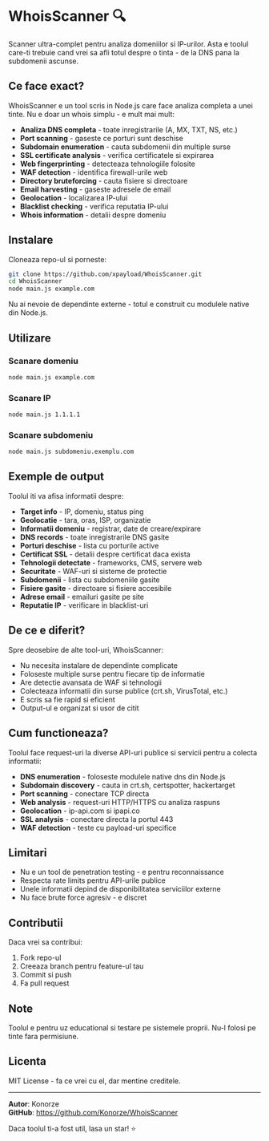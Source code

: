# WhoisScanner 🔍

Scanner ultra-complet pentru analiza domeniilor si IP-urilor. Asta e toolul care-ti trebuie cand vrei sa afli totul despre o tinta - de la DNS pana la subdomenii ascunse.

## Ce face exact?

WhoisScanner e un tool scris in Node.js care face analiza completa a unei tinte. Nu e doar un whois simplu - e mult mai mult:

- **Analiza DNS completa** - toate inregistrarile (A, MX, TXT, NS, etc.)
- **Port scanning** - gaseste ce porturi sunt deschise 
- **Subdomain enumeration** - cauta subdomenii din multiple surse
- **SSL certificate analysis** - verifica certificatele si expirarea
- **Web fingerprinting** - detecteaza tehnologiile folosite
- **WAF detection** - identifica firewall-urile web
- **Directory bruteforcing** - cauta fisiere si directoare
- **Email harvesting** - gaseste adresele de email
- **Geolocation** - localizarea IP-ului
- **Blacklist checking** - verifica reputatia IP-ului
- **Whois information** - detalii despre domeniu

## Instalare

Cloneaza repo-ul si porneste:

```bash
git clone https://github.com/xpayload/WhoisScanner.git
cd WhoisScanner
node main.js example.com
```

Nu ai nevoie de dependinte externe - totul e construit cu modulele native din Node.js.

## Utilizare

### Scanare domeniu
```bash
node main.js example.com
```

### Scanare IP
```bash
node main.js 1.1.1.1
```

### Scanare subdomeniu
```bash
node main.js subdomeniu.exemplu.com
```

## Exemple de output

Toolul iti va afisa informatii despre:

- **Target info** - IP, domeniu, status ping
- **Geolocatie** - tara, oras, ISP, organizatie
- **Informatii domeniu** - registrar, date de creare/expirare
- **DNS records** - toate inregistrarile DNS gasite
- **Porturi deschise** - lista cu porturile active
- **Certificat SSL** - detalii despre certificat daca exista
- **Tehnologii detectate** - frameworks, CMS, servere web
- **Securitate** - WAF-uri si sisteme de protectie
- **Subdomenii** - lista cu subdomeniile gasite
- **Fisiere gasite** - directoare si fisiere accesibile
- **Adrese email** - emailuri gasite pe site
- **Reputatie IP** - verificare in blacklist-uri

## De ce e diferit?

Spre deosebire de alte tool-uri, WhoisScanner:

- Nu necesita instalare de dependinte complicate
- Foloseste multiple surse pentru fiecare tip de informatie
- Are detectie avansata de WAF si tehnologii
- Colecteaza informatii din surse publice (crt.sh, VirusTotal, etc.)
- E scris sa fie rapid si eficient
- Output-ul e organizat si usor de citit

## Cum functioneaza?

Toolul face request-uri la diverse API-uri publice si servicii pentru a colecta informatii:

- **DNS enumeration** - foloseste modulele native dns din Node.js
- **Subdomain discovery** - cauta in crt.sh, certspotter, hackertarget
- **Port scanning** - conectare TCP directa
- **Web analysis** - request-uri HTTP/HTTPS cu analiza raspuns
- **Geolocation** - ip-api.com si ipapi.co
- **SSL analysis** - conectare directa la portul 443
- **WAF detection** - teste cu payload-uri specifice

## Limitari

- Nu e un tool de penetration testing - e pentru reconnaissance
- Respecta rate limits pentru API-urile publice
- Unele informatii depind de disponibilitatea serviciilor externe
- Nu face brute force agresiv - e discret

## Contributii

Daca vrei sa contribui:

1. Fork repo-ul
2. Creeaza branch pentru feature-ul tau
3. Commit si push
4. Fa pull request

## Note

Toolul e pentru uz educational si testare pe sistemele proprii. Nu-l folosi pe tinte fara permisiune.

## Licenta

MIT License - fa ce vrei cu el, dar mentine creditele.

---

**Autor**: Konorze  
**GitHub**: https://github.com/Konorze/WhoisScanner

Daca toolul ti-a fost util, lasa un star! ⭐
